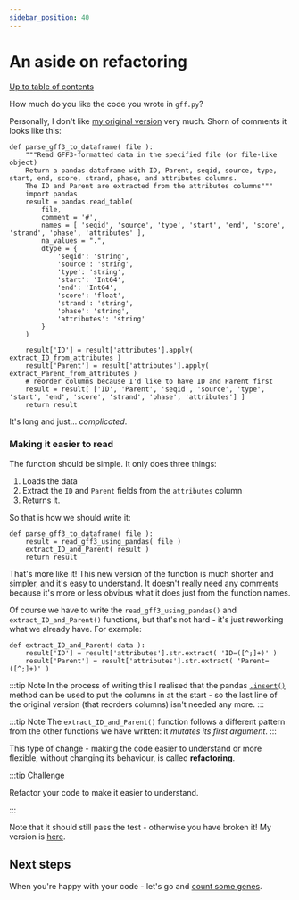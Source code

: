```yaml
---
sidebar_position: 40
---
```


# An aside on refactoring

[Up to table of contents](README.md)

How much do you like the code you wrote in `gff.py`?

Personally, I don't like [my original version](https://github.com/whg-training/whg-training-resources/blob/main/docs/programming/programming_with_gene_annotations/solutions/part1/gff.py)
very much. Shorn of comments it looks like this:

```
def parse_gff3_to_dataframe( file ):
    """Read GFF3-formatted data in the specified file (or file-like object)
    Return a pandas dataframe with ID, Parent, seqid, source, type, start, end, score, strand, phase, and attributes columns.
    The ID and Parent are extracted from the attributes columns"""
    import pandas
    result = pandas.read_table(
        file,
        comment = '#',
        names = [ 'seqid', 'source', 'type', 'start', 'end', 'score', 'strand', 'phase', 'attributes' ],
        na_values = ".",
        dtype = {
            'seqid': 'string',
            'source': 'string',
            'type': 'string',
            'start': 'Int64',
            'end': 'Int64',
            'score': 'float',
            'strand': 'string',
            'phase': 'string',
            'attributes': 'string'
        }
    )
    
    result['ID'] = result['attributes'].apply( extract_ID_from_attributes )
    result['Parent'] = result['attributes'].apply( extract_Parent_from_attributes )
    # reorder columns because I'd like to have ID and Parent first
    result = result[ ['ID', 'Parent', 'seqid', 'source', 'type', 'start', 'end', 'score', 'strand', 'phase', 'attributes'] ]
    return result
```

It's long and just... *complicated*.

### Making it easier to read
The function should be simple.  It only does three things:

1. Loads the data
2. Extract the `ID` and `Parent` fields from the `attributes` column
3. Returns it.

So that is how we should write it:

```
def parse_gff3_to_dataframe( file ):
    result = read_gff3_using_pandas( file )
    extract_ID_and_Parent( result )
    return result
```

That's more like it! This new version of the function is much shorter and simpler, and it's easy to understand. It doesn't really
need any comments because it's more or less obvious what it does just from the function names.

Of course we have to write the `read_gff3_using_pandas()` and `extract_ID_and_Parent()` functions, but that's not
hard - it's just reworking what we already have. For example:

```
def extract_ID_and_Parent( data ):
    result['ID'] = result['attributes'].str.extract( 'ID=([^;]+)' )
    result['Parent'] = result['attributes'].str.extract( 'Parent=([^;]+)' )
```

:::tip Note
In the process of writing this I realised that the pandas
[`.insert()`](https://pandas.pydata.org/docs/reference/api/pandas.DataFrame.insert.html)
method can be used to put the columns in at the start - so the last line of the original version (that reorders
columns) isn't needed any more.
:::

:::tip Note
The `extract_ID_and_Parent()` function follows a different pattern from the other functions we have written: it
*mutates its first argument*.
:::

This type of change - making the code easier to understand or more flexible, without changing its behaviour, is called
**refactoring**.

:::tip Challenge

Refactor your code to make it easier to understand.

:::

Note that it should still pass the test - otherwise you have broken it! My version is [here](solutions/part1/gff_refactored.py).

## Next steps

When you're happy with your code - let's go and [count some genes](Counting_genes_1.md).
